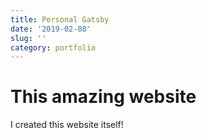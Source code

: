 ```yaml
---
title: Personal Gatsby
date: '2019-02-08'
slug: ''
category: portfolio
---
```


# This amazing website

I created this website itself!
